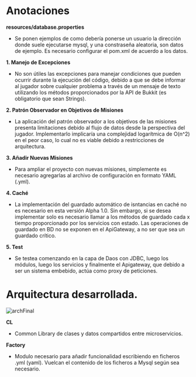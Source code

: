 # Anotaciones
**resources/database.properties**
   - Se ponen ejemplos de como debería ponerse un usuario la dirección donde suele ejecutarse mysql, y una constraseña aleatoria, son datos de ejemplo. Es necesario configurar el pom.xml de acuerdo a los datos.
     
**1. Manejo de Excepciones**
   -  No son útiles las excepciones para manejar condiciones que pueden ocurrir durante la ejecución del código, debido a que se debe informar al jugador sobre cualquier problema a través de un mensaje de texto utilizando los métodos proporcionados por la API de Bukkit (es obligatorio que sean Strings).

**2. Patrón Observador en Objetivos de Misiones**
   - La aplicación del patrón observador a los objetivos de las misiones presenta limitaciones debido al flujo de datos desde la perspectiva del jugador. Implementarlo implicaría una complejidad logarítmica de O(n^2) en el peor caso, lo cual no es viable debido a restricciones de arquitectura.

**3. Añadir Nuevas Misiones**
   - Para ampliar el proyecto con nuevas misiones, simplemente es necesario agregarlas al archivo de configuración en formato YAML (.yml).

**4. Caché**
   - La implementación del guardado automático de isntancias en caché no es necesario en esta versión Alpha 1.0. Sin embargo, si se desea implementar solo es necesario llamar a los métodos de guardado cada x tiempo proporcionado por los servicios con estado. Las operaciones de guardado en BD no se exponen en el ApiGateway, a no ser que sea un guardado crítico.

**5. Test**
   - Se testea comenzando en la capa de Daos con JDBC, luego los módulos, luego los servicios y finalmente el Apigateway, que debido a ser un sistema embebido, actúa como proxy de peticiones.



# Arquitectura desarrollada.

![archFinal](https://github.com/ramiroserantes/Events/assets/74147489/8486ecb4-8d77-4236-936f-96079c6aaac1)

**CL**
   - Common Library de clases y datos compartidos entre microservicios.

**Factory** 
   - Modulo necesario para añadir funcionalidad escribiendo en ficheros .yml (yaml). Vuelcan el contenido de los ficheros a Mysql según sea necesario.
